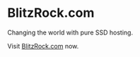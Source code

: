 # BlitzRock.com
Changing the world with pure SSD hosting.

Visit [BlitzRock.com](https://www.virteal.net/#slide=2) now.
